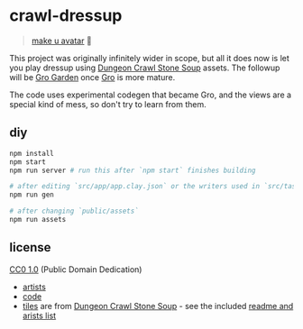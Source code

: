 # crawl-dressup

> [make u avatar](https://ryanatkn.github.io/crawl-dressup) :dragon:

This project was originally infinitely wider in scope,
but all it does now is let you play dressup using
[Dungeon Crawl Stone Soup](https://github.com/crawl/crawl) assets.
The followup will be [Gro Garden](https://github.com/gro-garden/gro-garden)
once [Gro](https://github.com/gro-garden/gro) is more mature.

The code uses experimental codegen that became Gro,
and the views are a special kind of mess, so don't try to learn from them.

## diy

```bash
npm install
npm start
npm run server # run this after `npm start` finishes building

# after editing `src/app/app.clay.json` or the writers used in `src/tasks/gen.ts`:
npm run gen

# after changing `public/assets`
npm run assets
```


## license

[CC0 1.0](http://creativecommons.org/publicdomain/zero/1.0/) (Public Domain Dedication)

- [artists](ARTISTS.md)
- [code](LICENSE)
- [tiles](https://github.com/crawl/tiles)
    are from [Dungeon Crawl Stone Soup](https://github.com/crawl/crawl) -
    see the included [readme and arists list](public/assets/dcss/README.md)
